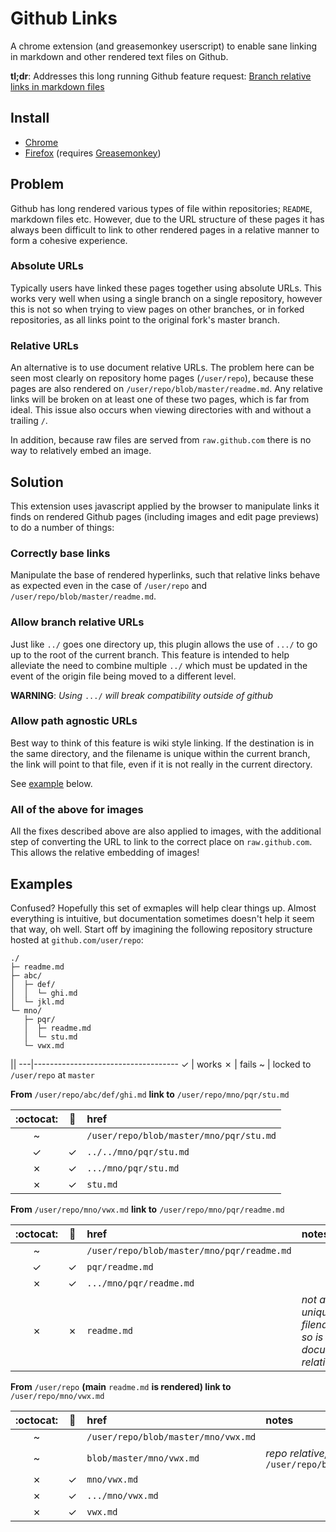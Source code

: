 # Github Links

A chrome extension (and greasemonkey userscript) to enable sane linking in markdown and other rendered text files on Github.

**tl;dr**: Addresses this long running Github feature request: [Branch relative links in markdown files](https://github.com/github/markup/issues/101)

## Install

  * [Chrome](https://chrome.google.com/webstore/detail/github-links/ofifaalchickdncbbfendodoamlimlkm)
  * [Firefox](https://raw.github.com/mal/github-links/master/src/github-links.user.js)
    (requires [Greasemonkey](https://addons.mozilla.org/en-US/firefox/addon/greasemonkey/))

## Problem

Github has long rendered various types of file within repositories; `README`, markdown files etc. However, due to the URL structure of these pages it has always been difficult to link to other rendered pages in a relative manner to form a cohesive experience.

### Absolute URLs

Typically users have linked these pages together using absolute URLs. This works very well when using a single branch on a single repository, however this is not so when trying to view pages on other branches, or in forked repositories, as all links point to the original fork's master branch.

### Relative URLs

An alternative is to use document relative URLs. The problem here can be seen most clearly on repository home pages (`/user/repo`), because these pages are also rendered on `/user/repo/blob/master/readme.md`. Any relative links will be broken on at least one of these two pages, which is far from ideal. This issue also occurs when viewing directories with and without a trailing `/`.

In addition, because raw files are served from `raw.github.com` there is no way to relatively embed an image.

## Solution

This extension uses javascript applied by the browser to manipulate links it finds on rendered Github pages (including images and edit page previews) to do a number of things:

### Correctly base links

Manipulate the base of rendered hyperlinks, such that relative links behave as expected even in the case of `/user/repo` and `/user/repo/blob/master/readme.md`.

### Allow branch relative URLs

Just like `../` goes one directory up, this plugin allows the use of `.../` to go up to the root of the current branch. This feature is intended to help alleviate the need to combine multiple `../` which must be updated in the event of the origin file being moved to a different level.

**WARNING**: *Using* `.../` *will break compatibility outside of github*

### Allow path agnostic URLs

Best way to think of this feature is wiki style linking. If the destination is in the same directory, and the filename is unique within the current branch, the link will point to that file, even if it is not really in the current directory.

See [example](#examples) below.

### All of the above for images

All the fixes described above are also applied to images, with the additional step of converting the URL to link to the correct place on `raw.github.com`. This allows the relative embedding of images!

## Examples

Confused? Hopefully this set of exmaples will help clear things up. Almost everything is intuitive, but documentation sometimes doesn't help it seem that way, oh well. Start off by imagining the following repository structure hosted at `github.com/user/repo`:

```
./
├─ readme.md
├─ abc/
│  ├─ def/
│  │  └─ ghi.md
│  └─ jkl.md
└─ mno/
   ├─ pqr/
   │  ├─ readme.md
   │  └─ stu.md
   └─ vwx.md
```

   ||
---|------------------------------------
 ✓ | works
 ✗ | fails
 ~ | locked to `/user/repo` at `master`

  
**From** `/user/repo/abc/def/ghi.md` **link to** `/user/repo/mno/pqr/stu.md`

 :octocat: | :bookmark: | href
:---------:|:----------:|:-----
 ~         |            | `/user/repo/blob/master/mno/pqr/stu.md`
 ✓         | ✓          | `../../mno/pqr/stu.md`
 ✗         | ✓          | `.../mno/pqr/stu.md`
 ✗         | ✓          | `stu.md`

**From** `/user/repo/mno/vwx.md` **link to** `/user/repo/mno/pqr/readme.md`

 :octocat: | :bookmark: | href | notes
:---------:|:----------:|:-----|:------
 ~         |            | `/user/repo/blob/master/mno/pqr/readme.md`
 ✓         | ✓          | `pqr/readme.md`
 ✗         | ✓          | `.../mno/pqr/readme.md`
 ✗         | ✗          | `readme.md` | *not a unique filename, so is document relative*

**From** `/user/repo` **(main** `readme.md` **is rendered) link to** `/user/repo/mno/vwx.md`

 :octocat: | :bookmark: | href | notes
:---------:|:----------:|:-----|:------
 ~         |            | `/user/repo/blob/master/mno/vwx.md`
 ~         |            | `blob/master/mno/vwx.md` | *repo relative; but breaks on* `/user/repo/blob/master/readme.md`
 ✗         | ✓          | `mno/vwx.md`
 ✗         | ✓          | `.../mno/vwx.md`
 ✗         | ✓          | `vwx.md`
